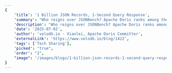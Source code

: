 ```yaml
---
{
    'title': '1 Billion JSON Records, 1-Second Query Response',
    'summary': "Who reigns over JSONBench? Apache Doris ranks among the top-performers, second only to two versions of Clickhouse (the maintainer of JSONBench itself). After some simple tuning, Apache Doris outperforms ClickHouse by 39%.",
    'description': "Who reigns over JSONBench? Apache Doris ranks among the top-performers, second only to two versions of Clickhouse (the maintainer of JSONBench itself). After some simple tuning, Apache Doris outperforms ClickHouse by 39%.",
    'date': '2025-07-02',
    'author': 'velodb.io · Xiaolei, Apache Doris Committer',
    'externalLink': 'https://www.velodb.io/blog/1422',
    'tags': ['Tech Sharing'],
    'picked': "true",
    'order': "2",
    "image": '/images/blogs/1-billion-json-records-1-second-query-response.jpg'
}
---
```

